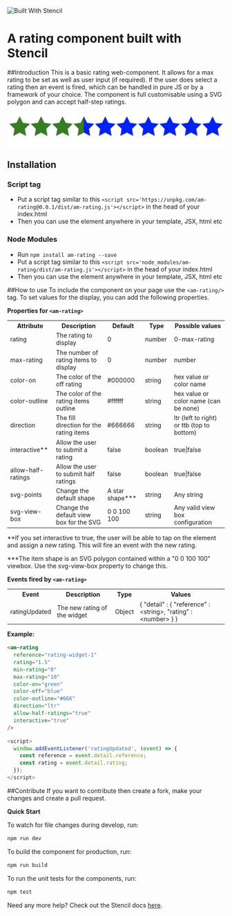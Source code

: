 ![Built With Stencil](https://img.shields.io/badge/-Built%20With%20Stencil-16161d.svg?logo=data%3Aimage%2Fsvg%2Bxml%3Bbase64%2CPD94bWwgdmVyc2lvbj0iMS4wIiBlbmNvZGluZz0idXRmLTgiPz4KPCEtLSBHZW5lcmF0b3I6IEFkb2JlIElsbHVzdHJhdG9yIDE5LjIuMSwgU1ZHIEV4cG9ydCBQbHVnLUluIC4gU1ZHIFZlcnNpb246IDYuMDAgQnVpbGQgMCkgIC0tPgo8c3ZnIHZlcnNpb249IjEuMSIgaWQ9IkxheWVyXzEiIHhtbG5zPSJodHRwOi8vd3d3LnczLm9yZy8yMDAwL3N2ZyIgeG1sbnM6eGxpbms9Imh0dHA6Ly93d3cudzMub3JnLzE5OTkveGxpbmsiIHg9IjBweCIgeT0iMHB4IgoJIHZpZXdCb3g9IjAgMCA1MTIgNTEyIiBzdHlsZT0iZW5hYmxlLWJhY2tncm91bmQ6bmV3IDAgMCA1MTIgNTEyOyIgeG1sOnNwYWNlPSJwcmVzZXJ2ZSI%2BCjxzdHlsZSB0eXBlPSJ0ZXh0L2NzcyI%2BCgkuc3Qwe2ZpbGw6I0ZGRkZGRjt9Cjwvc3R5bGU%2BCjxwYXRoIGNsYXNzPSJzdDAiIGQ9Ik00MjQuNywzNzMuOWMwLDM3LjYtNTUuMSw2OC42LTkyLjcsNjguNkgxODAuNGMtMzcuOSwwLTkyLjctMzAuNy05Mi43LTY4LjZ2LTMuNmgzMzYuOVYzNzMuOXoiLz4KPHBhdGggY2xhc3M9InN0MCIgZD0iTTQyNC43LDI5Mi4xSDE4MC40Yy0zNy42LDAtOTIuNy0zMS05Mi43LTY4LjZ2LTMuNkgzMzJjMzcuNiwwLDkyLjcsMzEsOTIuNyw2OC42VjI5Mi4xeiIvPgo8cGF0aCBjbGFzcz0ic3QwIiBkPSJNNDI0LjcsMTQxLjdIODcuN3YtMy42YzAtMzcuNiw1NC44LTY4LjYsOTIuNy02OC42SDMzMmMzNy45LDAsOTIuNywzMC43LDkyLjcsNjguNlYxNDEuN3oiLz4KPC9zdmc%2BCg%3D%3D&colorA=16161d&style=flat-square)

# A rating component built with Stencil
##Introduction
This is a basic rating web-component.  It allows for a max rating to be set as well as user input (if required).  If the user does select a rating then an event is fired, which can be handled in pure JS or by a framework of your choice. The component is full customisable using a SVG polygon and can accept half-step ratings.

![Rating](https://raw.githubusercontent.com/alasdairmackenzie/am-rating/master/resources/4.5-out-of-10.png)

## Installation

### Script tag

- Put a script tag similar to this `<script src='https://unpkg.com/am-rating@0.0.1/dist/am-rating.js'></script>` in the head of your index.html
- Then you can use the element anywhere in your template, JSX, html etc

### Node Modules
- Run `npm install am-rating --save`
- Put a script tag similar to this `<script src='node_modules/am-rating/dist/am-rating.js'></script>` in the head of your index.html
- Then you can use the element anywhere in your template, JSX, html etc

##How to use
To include the component on your page use the `<am-rating/>` tag.  To set values for the display, you can add the following properties.

**Properties for `<am-rating>`**

<table>
  <tr>
    <th>Attribute</th>
    <th>Description</th>
    <th>Default</th>
    <th>Type</th>
    <th>Possible values</th>
  </tr>
  <tr>
    <td>rating</td>
    <td>The rating to display</td>
    <td>0</td>
	<td>number</td>
	<td>0-max-rating</td>
  </tr>
  <tr>
    <td>max-rating</td>
    <td>The number of rating items to display</td>
    <td>0</td>
	<td>number</td>
	<td>number</td>
  </tr>
  <tr>
    <td>color-on</td>
    <td>The color of the off rating</td>
    <td>#000000</td>
    <td>string</td>
    <td>hex value or color name</td>
  </tr>
  <tr>
    <td>color-outline</td>
    <td>The color of the rating items outline</td>
    <td>#ffffff</td>
    <td>string</td>
    <td>hex value or color name (can be none)</td>
  </tr>
  <tr>
    <td>direction</td>
    <td>The fill direction for the rating items</td>
    <td>#666666</td>
    <td>string</td>
    <td>ltr (left to right) or ttb (top to bottom)</td>
  </tr>
  <tr>
    <td>interactive**</td>
    <td>Allow the user to submit a rating</td>
    <td>false</td>
    <td>boolean</td>
    <td>true|false</td>
  </tr>
  <tr>
    <td>allow-half-ratings</td>
    <td>Allow the user to submit half ratings</td>
    <td>false</td>
    <td>boolean</td>
    <td>true|false</td>
  </tr>
   <tr>
    <td>svg-points</td>
    <td>Change the default shape</td>
    <td>A star shape***</td>
    <td>string</td>
    <td>Any string</td>
  </tr>
  <tr>
    <td>svg-view-box</td>
    <td>Change the default view box for the SVG</td>
    <td>0 0 100 100</td>
    <td>string</td>
    <td>Any valid view box configuration</td>
  </tr>
</table>

**If you set interactive to true, the user will be able to tap on the element and assign a new rating.  This will fire an event with the new rating.

***The item shape is an SVG polygon contained within a "0 0 100 100" viewbox. Use the svg-view-box property to change this.

**Events fired by `<am-rating>`**

<table>
  <tr>
    <th>Event</th>
    <th>Description</th>
    <th>Type</th>
    <th>Values</th>
  </tr>
  <tr>
    <td>ratingUpdated </td>
    <td>The new rating of the widget</td>
    <td>Object</td>
    <td>{ "detail" : { "reference" : &lt;string&gt, "rating" : &ltnumber&gt; } }</td>
  </tr>
 </table>

**Example:**

```html
<am-rating
  reference="rating-widget-1"
  rating="1.5"
  min-rating="0"
  max-rating="10"
  color-on="green"
  color-off="blue"
  color-outline="#666"
  direction="ltr"
  allow-half-ratings="true"
  interactive="true"
/>
```

```javascript
<script>
  window.addEventListener('ratingUpdated', (event) => {
    const reference = event.detail.reference;
    const rating = event.detail.rating;
  });
</script>

```

##Contribute
If you want to contribute then create a fork, make your changes and create a pull request.

**Quick Start**

To watch for file changes during develop, run:

```bash
npm run dev
```

To build the component for production, run:

```bash
npm run build
```

To run the unit tests for the components, run:

```bash
npm test
```

Need any more help? Check out the Stencil docs [here](https://stenciljs.com/docs/my-first-component).
